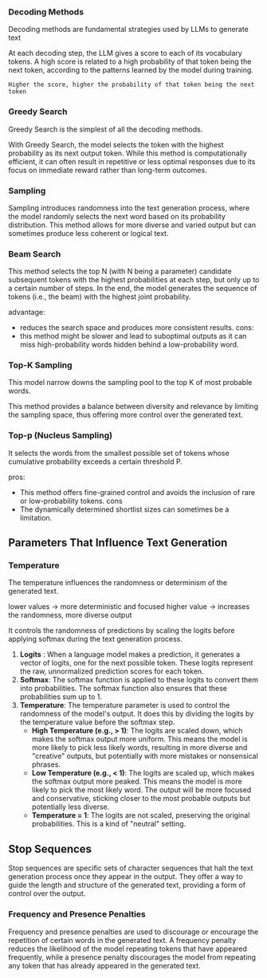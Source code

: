 
### Decoding Methods

Decoding methods are fundamental strategies used by LLMs to generate text

At each decoding step, the LLM gives a score to each of its vocabulary tokens. A high score is related to a high probability of that token being the next token, according to the patterns learned by the model during training.

```
Higher the score, higher the probability of that token being the next token
```

### Greedy Search

Greedy Search is the simplest of all the decoding methods.

With Greedy Search, the model selects the token with the highest probability as its next output token. While this method is computationally efficient, it can often result in repetitive or less optimal responses due to its focus on immediate reward rather than long-term outcomes.

### Sampling

Sampling introduces randomness into the text generation process, where the model randomly selects the next word based on its probability distribution. This method allows for more diverse and varied output but can sometimes produce less coherent or logical text.

### Beam Search

This method selects the top N (with N being a parameter) candidate subsequent tokens with the highest probabilities at each step, but only up to a certain number of steps. In the end, the model generates the sequence of tokens (i.e., the beam) with the highest joint probability.

advantage: 
- reduces the search space and produces more consistent results.
cons:
- this method might be slower and lead to suboptimal outputs as it can miss high-probability words hidden behind a low-probability word.

### Top-K Sampling

This model narrow downs the sampling pool to the top K of most probable words. 

This method provides a balance between diversity and relevance by limiting the sampling space, thus offering more control over the generated text.

### Top-p (Nucleus Sampling)

It selects the words from the smallest possible set of tokens whose cumulative probability exceeds a certain threshold P.

pros:
- This method offers fine-grained control and avoids the inclusion of rare or low-probability tokens. 
cons
- The dynamically determined shortlist sizes can sometimes be a limitation.


## Parameters That Influence Text Generation

### Temperature
The temperature influences the randomness or determinism of the generated text.

lower values -> more deterministic and focused
higher value -> increases the randomness, more diverse output

It controls the randomness of predictions by scaling the logits before applying softmax during the text generation process.

1. **Logits** : When a language model makes a prediction, it generates a vector of logits, one for the next possible token. These logits represent the raw, unnormalized prediction scores for each token.
2. **Softmax**: The softmax function is applied to these logits to convert them into probabilities. The softmax function also ensures that these probabilities sum up to 1.
3. **Temperature**: The temperature parameter is used to control the randomness of the model's output. It does this by dividing the logits by the temperature value before the softmax step.
	- **High Temperature (e.g., > 1)**: The logits are scaled down, which makes the softmax output more uniform. This means the model is more likely to pick less likely words, resulting in more diverse and "creative" outputs, but potentially with more mistakes or nonsensical phrases.
	- **Low Temperature (e.g., < 1)**: The logits are scaled up, which makes the softmax output more peaked. This means the model is more likely to pick the most likely word. The output will be more focused and conservative, sticking closer to the most probable outputs but potentially less diverse.
	- **Temperature = 1**: The logits are not scaled, preserving the original probabilities. This is a kind of "neutral" setting.

## Stop Sequences

Stop sequences are specific sets of character sequences that halt the text generation process once they appear in the output. They offer a way to guide the length and structure of the generated text, providing a form of control over the output.

### Frequency and Presence Penalties

Frequency and presence penalties are used to discourage or encourage the repetition of certain words in the generated text. A frequency penalty reduces the likelihood of the model repeating tokens that have appeared frequently, while a presence penalty discourages the model from repeating any token that has already appeared in the generated text.



